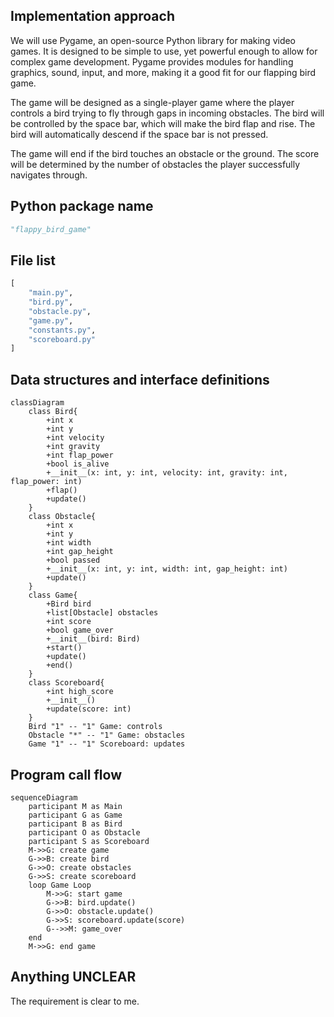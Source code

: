 ## Implementation approach
We will use Pygame, an open-source Python library for making video games. It is designed to be simple to use, yet powerful enough to allow for complex game development. Pygame provides modules for handling graphics, sound, input, and more, making it a good fit for our flapping bird game. 

The game will be designed as a single-player game where the player controls a bird trying to fly through gaps in incoming obstacles. The bird will be controlled by the space bar, which will make the bird flap and rise. The bird will automatically descend if the space bar is not pressed. 

The game will end if the bird touches an obstacle or the ground. The score will be determined by the number of obstacles the player successfully navigates through.

## Python package name
```python
"flappy_bird_game"
```

## File list
```python
[
    "main.py",
    "bird.py",
    "obstacle.py",
    "game.py",
    "constants.py",
    "scoreboard.py"
]
```

## Data structures and interface definitions
```mermaid
classDiagram
    class Bird{
        +int x
        +int y
        +int velocity
        +int gravity
        +int flap_power
        +bool is_alive
        +__init__(x: int, y: int, velocity: int, gravity: int, flap_power: int)
        +flap()
        +update()
    }
    class Obstacle{
        +int x
        +int y
        +int width
        +int gap_height
        +bool passed
        +__init__(x: int, y: int, width: int, gap_height: int)
        +update()
    }
    class Game{
        +Bird bird
        +list[Obstacle] obstacles
        +int score
        +bool game_over
        +__init__(bird: Bird)
        +start()
        +update()
        +end()
    }
    class Scoreboard{
        +int high_score
        +__init__()
        +update(score: int)
    }
    Bird "1" -- "1" Game: controls
    Obstacle "*" -- "1" Game: obstacles
    Game "1" -- "1" Scoreboard: updates
```

## Program call flow
```mermaid
sequenceDiagram
    participant M as Main
    participant G as Game
    participant B as Bird
    participant O as Obstacle
    participant S as Scoreboard
    M->>G: create game
    G->>B: create bird
    G->>O: create obstacles
    G->>S: create scoreboard
    loop Game Loop
        M->>G: start game
        G->>B: bird.update()
        G->>O: obstacle.update()
        G->>S: scoreboard.update(score)
        G-->>M: game_over
    end
    M->>G: end game
```

## Anything UNCLEAR
The requirement is clear to me.